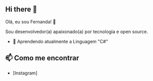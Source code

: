 ## Hi there 👋
Olá, eu sou Fernanda! 👋

Sou desenvolvedor(a) apaixonado(a) por tecnologia e open source. 

- 🌱 Aprendendo atualmente a Linguagem "C#"



## 📫 Como me encontrar
- [Instagram]

  
